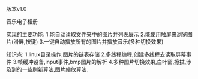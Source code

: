 版本v1.0

音乐电子相册

实现的主要功能:
1.能自动读取文件夹中的图片并列表展示
2.能使用触屏来浏览图片(滑屏,按键)
3.一键自动播放所有的图片并播放音乐(多种切换效果)

知识点:
1.linux目录操作,图片的链表存储
2.多线程编程,创建多线程去读取屏幕事件
3.帧缓冲设备,input事件,bmp图片的解析
4.多种图片切换效果,白叶窗,擦拭,涉及到的一些刷新算法,图片缩放算法.
